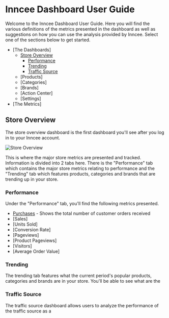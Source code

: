 # Inncee Dashboard User Guide
Welcome to the Inncee Dashboard User Guide. Here you will find the various definitions of the metrics presented in the dashboard as well as suggestions on how you can use the analysis provided by Inncee. Select one of the sections below to get started.

* [The Dashboards]
	* [Store Overview](https://github.com/inncee/docs/tree/master/User%20Guides#store-overview)
		* [Performance](https://github.com/inncee/docs/tree/master/User%20Guides#performance)
		* [Trending](https://github.com/inncee/docs/tree/master/User%20Guides#trending)
		* [Traffic Source](https://github.com/inncee/docs/tree/master/User%20Guides#traffic-source)
	* [Products]
	* [Categories]
	* [Brands]
	* [Action Center]
	* [Settings]
* [The Metrics]

## Store Overview
The store overview dashboard is the first dashboard you'll see after you log in to your Inncee account. 

![Store Overview](https://shopify.inncee.com/images/dashboard/inncee-store-overview-short.png)

This is where the major store metrics are presented and tracked. Information is divided into 2 tabs here. There is the "Performance" tab which contains the major store metrics relating to performance and the "Trending" tab which features products, categories and brands that are trending up in your store.

### Performance
Under the "Performance" tab, you'll find the following metrics presented.

* [Purchases](https://github.com) - Shows the total number of customer orders received
* [Sales]
* [Units Sold]
* [Conversion Rate]
* [Pageviews]
* [Product Pageviews]
* [Visitors]
* [Average Order Value]

### Trending
The trending tab features what the current period's popular products, categories and brands are in your store. You'll be able to see what are the 

### Traffic Source
The traffic source dashboard allows users to analyze the performance of the traffic source as a 